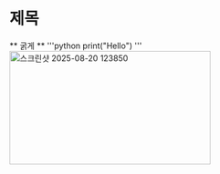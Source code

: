 # 제목
** 굵게 **
'''python
print("Hello")
'''
<img width="352" height="199" alt="스크린샷 2025-08-20 123850" src="https://github.com/user-attachments/assets/cd6e178f-cc6b-4d89-a3dd-1783692d3002" />
